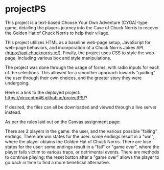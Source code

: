 # projectPS

This project is a text-based Choose Your Own Adventure (CYOA)-type game, detailing the players journey into the Cave of Chuck Norris to recover the Golden Hat of Chuck Norris to help their village.

This project utilizes HTML as a baseline web-page setup, JavaScript for web-page behaviors, and incorporation of a Chuck Norris Jokes API (https://api.chucknorris.io/).
Finally, the project uses CSS to style the web-page, including various box and style manipulations.

The project was done through the usage of forms, with radio inputs for each of the selections. This allowed for a smoother approach towards "guiding" the user through their own choices, and the greater story they were undergoing.

Here is a link to the deployed project: https://vincentm46.github.io/projectPS/?

If desired, the files can all be downloaded and viewed through a live server instead.


As per the rules laid out on the Canvas assignment page:

There are 2 players in the game: the user, and the various possible "failing" endings.
There are win states for the user: some endings result in a "win", where the player obtains the Golden Hat of Chuck Norris.
There are lose states for the user: some endings result in a "fail" or "game over", where the player falls victim to various traps, or detrimental events.
There are methods to continue playing: the reset button after a "game over" allows the player to go back in time to find a more beneficial alternative.

